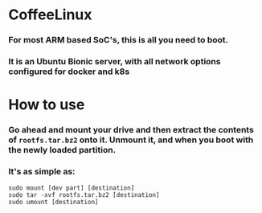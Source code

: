 # CoffeeLinux

### For most ARM based SoC's, this is all you need to boot. 
### It is an Ubuntu Bionic server, with all network options configured for docker and k8s

# How to use

### Go ahead and mount your drive and then extract the contents of ```rootfs.tar.bz2``` onto it. Unmount it, and when you boot with the newly loaded partition.

### It's as simple as:
```shell
sudo mount [dev part] [destination]
sudo tar -xvf rootfs.tar.bz2 [destination]
sudo umount [destination]
```
